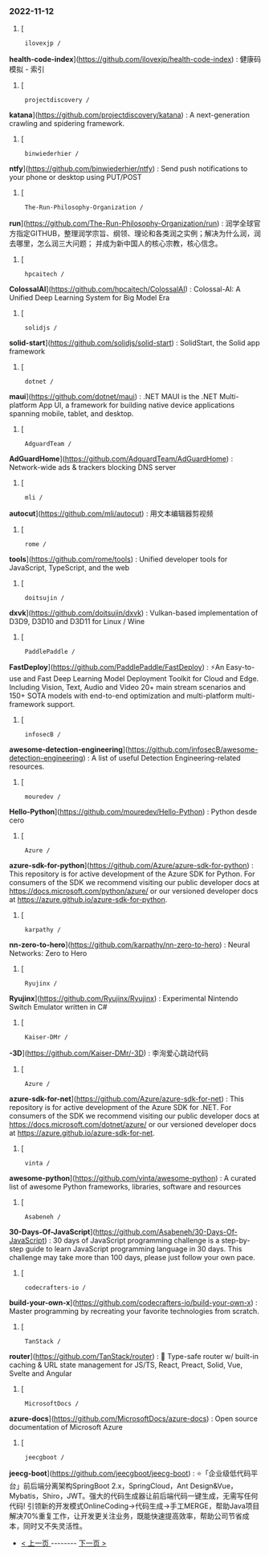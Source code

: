 ### 2022-11-12 
1. [
    

        ilovexjp /
**health-code-index**](https://github.com/ilovexjp/health-code-index) : 健康码模拟 - 索引
1. [
    

        projectdiscovery /
**katana**](https://github.com/projectdiscovery/katana) : A next-generation crawling and spidering framework.
1. [
    

        binwiederhier /
**ntfy**](https://github.com/binwiederhier/ntfy) : Send push notifications to your phone or desktop using PUT/POST
1. [
    

        The-Run-Philosophy-Organization /
**run**](https://github.com/The-Run-Philosophy-Organization/run) : 润学全球官方指定GITHUB，整理润学宗旨、纲领、理论和各类润之实例；解决为什么润，润去哪里，怎么润三大问题； 并成为新中国人的核心宗教，核心信念。
1. [
    

        hpcaitech /
**ColossalAI**](https://github.com/hpcaitech/ColossalAI) : Colossal-AI: A Unified Deep Learning System for Big Model Era
1. [
    

        solidjs /
**solid-start**](https://github.com/solidjs/solid-start) : SolidStart, the Solid app framework
1. [
    

        dotnet /
**maui**](https://github.com/dotnet/maui) : .NET MAUI is the .NET Multi-platform App UI, a framework for building native device applications spanning mobile, tablet, and desktop.
1. [
    

        AdguardTeam /
**AdGuardHome**](https://github.com/AdguardTeam/AdGuardHome) : Network-wide ads & trackers blocking DNS server
1. [
    

        mli /
**autocut**](https://github.com/mli/autocut) : 用文本编辑器剪视频
1. [
    

        rome /
**tools**](https://github.com/rome/tools) : Unified developer tools for JavaScript, TypeScript, and the web
1. [
    

        doitsujin /
**dxvk**](https://github.com/doitsujin/dxvk) : Vulkan-based implementation of D3D9, D3D10 and D3D11 for Linux / Wine
1. [
    

        PaddlePaddle /
**FastDeploy**](https://github.com/PaddlePaddle/FastDeploy) : ⚡️An Easy-to-use and Fast Deep Learning Model Deployment Toolkit for Cloud and Edge. Including Vision, Text, Audio and Video 20+ main stream scenarios and 150+ SOTA models with end-to-end optimization and multi-platform multi-framework support.
1. [
    

        infosecB /
**awesome-detection-engineering**](https://github.com/infosecB/awesome-detection-engineering) : A list of useful Detection Engineering-related resources.
1. [
    

        mouredev /
**Hello-Python**](https://github.com/mouredev/Hello-Python) : Python desde cero
1. [
    

        Azure /
**azure-sdk-for-python**](https://github.com/Azure/azure-sdk-for-python) : This repository is for active development of the Azure SDK for Python. For consumers of the SDK we recommend visiting our public developer docs at https://docs.microsoft.com/python/azure/ or our versioned developer docs at https://azure.github.io/azure-sdk-for-python.
1. [
    

        karpathy /
**nn-zero-to-hero**](https://github.com/karpathy/nn-zero-to-hero) : Neural Networks: Zero to Hero
1. [
    

        Ryujinx /
**Ryujinx**](https://github.com/Ryujinx/Ryujinx) : Experimental Nintendo Switch Emulator written in C#
1. [
    

        Kaiser-DMr /
**-3D**](https://github.com/Kaiser-DMr/-3D) : 李洵爱心跳动代码
1. [
    

        Azure /
**azure-sdk-for-net**](https://github.com/Azure/azure-sdk-for-net) : This repository is for active development of the Azure SDK for .NET. For consumers of the SDK we recommend visiting our public developer docs at https://docs.microsoft.com/dotnet/azure/ or our versioned developer docs at https://azure.github.io/azure-sdk-for-net.
1. [
    

        vinta /
**awesome-python**](https://github.com/vinta/awesome-python) : A curated list of awesome Python frameworks, libraries, software and resources
1. [
    

        Asabeneh /
**30-Days-Of-JavaScript**](https://github.com/Asabeneh/30-Days-Of-JavaScript) : 30 days of JavaScript programming challenge is a step-by-step guide to learn JavaScript programming language in 30 days. This challenge may take more than 100 days, please just follow your own pace.
1. [
    

        codecrafters-io /
**build-your-own-x**](https://github.com/codecrafters-io/build-your-own-x) : Master programming by recreating your favorite technologies from scratch.
1. [
    

        TanStack /
**router**](https://github.com/TanStack/router) : 🤖 Type-safe router w/ built-in caching & URL state management for JS/TS, React, Preact, Solid, Vue, Svelte and Angular
1. [
    

        MicrosoftDocs /
**azure-docs**](https://github.com/MicrosoftDocs/azure-docs) : Open source documentation of Microsoft Azure
1. [
    

        jeecgboot /
**jeecg-boot**](https://github.com/jeecgboot/jeecg-boot) : ⭐️「企业级低代码平台」前后端分离架构SpringBoot 2.x，SpringCloud，Ant Design&Vue，Mybatis，Shiro，JWT。强大的代码生成器让前后端代码一键生成，无需写任何代码! 引领新的开发模式OnlineCoding->代码生成->手工MERGE，帮助Java项目解决70%重复工作，让开发更关注业务，既能快速提高效率，帮助公司节省成本，同时又不失灵活性。 

- [ < 上一页 ](https://github.com/able8/github-trending-daily-record/blob/master/2022-11-11.md) -------- [ 下一页 > ](https://github.com/able8/github-trending-daily-record/blob/master/2022-11-13.md)